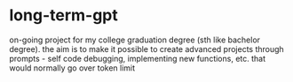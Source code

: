 # long-term-gpt

on-going project for my college graduation degree (sth like bachelor degree).
the aim is to make it possible to create advanced projects through prompts - self code debugging, implementing new functions, etc. that would normally go over token limit
